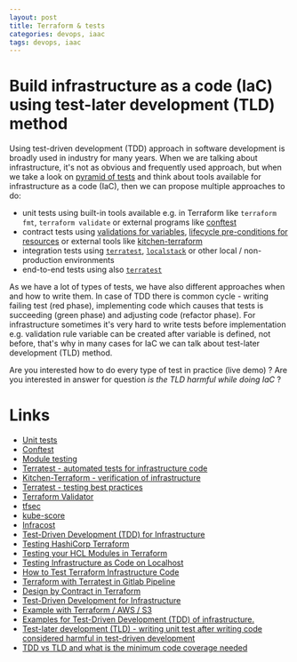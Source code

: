 ```yaml
---
layout: post
title: Terraform & tests
categories: devops, iaac
tags: devops, iaac
---
```


# Build infrastructure as a code (IaC) using test-later development (TLD) method

Using test-driven development (TDD) approach in software development is broadly used in industry for many years. When we are talking about infrastructure, it's not as obvious and frequently used approach, but when we take a look on [pyramid of tests](https://www.hashicorp.com/blog/testing-hashicorp-terraform) and think about tools available for infrastructure as a code (IaC), then we can propose multiple approaches to do:
- unit tests using built-in tools available e.g. in Terraform like ``terraform fmt``, ``terraform validate`` or external programs like [conftest](https://www.conftest.dev/)
- contract tests using [validations for variables](https://www.terraform.io/language/values/variables), [lifecycle pre-conditions for resources](https://www.terraform.io/language/expressions/custom-conditions) or external tools like [kitchen-terraform](https://github.com/newcontext-oss/kitchen-terraform)
- integration tests using [``terratest``](https://terratest.gruntwork.io/), [``localstack``](https://localstack.cloud/) or other local / non-production environments
- end-to-end tests using also [``terratest``](https://terratest.gruntwork.io/)

As we have a lot of types of tests, we have also different approaches when and how to write them. In case of TDD there is common cycle - writing failing test (red phase), implementing code which causes that tests is succeeding (green phase) and adjusting code (refactor phase). For infrastructure sometimes it's very hard to write tests before implementation e.g. validation rule variable can be created after variable is defined, not before, that's why in many cases for IaC we can talk about test-later development (TLD) method.

Are you interested how to do every type of test in practice (live demo) ?
Are you interested in answer for question *is the TLD harmful while doing IaC* ? 

# Links
* [Unit tests](https://www.terraform.io/cdktf/test/unit-tests)
* [Conftest](https://www.conftest.dev/)
* [Module testing](https://www.terraform.io/language/modules/testing-experiment)
* [Terratest - automated tests for infrastructure code](https://terratest.gruntwork.io/)
* [Kitchen-Terraform - verification of infrastructure](https://github.com/newcontext-oss/kitchen-terraform)
* [Terratest - testing best practices](https://terratest.gruntwork.io/docs/#testing-best-practices)
* [Terraform Validator](https://github.com/GoogleCloudPlatform/terraform-validator)
* [tfsec](https://github.com/aquasecurity/tfsec)
* [kube-score](https://kube-score.com/)
* [Infracost](https://www.infracost.io/)
* [Test-Driven Development (TDD) for Infrastructure](https://www.hashicorp.com/resources/test-driven-development-tdd-for-infrastructure)
* [Testing HashiCorp Terraform](https://www.hashicorp.com/blog/testing-hashicorp-terraform)
* [Testing your HCL Modules in Terraform](https://www.hashicorp.com/resources/testing-your-hcl-modules-in-terraform)
* [Testing Infrastructure as Code on Localhost](https://www.hashicorp.com/resources/testing-infrastructure-as-code-on-localhost)
* [How to Test Terraform Infrastructure Code](https://winder.ai/how-to-test-terraform-infrastructure-code/)
* [Terraform with Terratest in Gitlab Pipeline](https://www.infralovers.com/en/articles/2019/12/18/terraform-with-terratest-in-gitlab-pipeline/)
* [Design by Contract in Terraform](https://betterprogramming.pub/design-by-contracts-in-terraform-63467a749c1a)
* [Test-Driven Development for Infrastructure](https://medium.com/@joatmon08/test-driven-development-techniques-for-infrastructure-a73bd1ab273b)
* [Example with Terraform / AWS / S3](https://github.com/joatmon08/tdd-infrastructure/tree/main/tf-aws-s3)
* [Examples for Test-Driven Development (TDD) of infrastructure.](https://github.com/joatmon08/tdd-infrastructure)
* [Test-later development (TLD) - writing unit test after writing code considered harmful in test-driven development](https://opensource.com/article/20/2/automate-unit-tests)
* [TDD vs TLD and what is the minimum code coverage needed](https://medium.com/swlh/tdd-vs-tld-and-what-is-the-minimum-code-coverage-needed-f380181d3400)